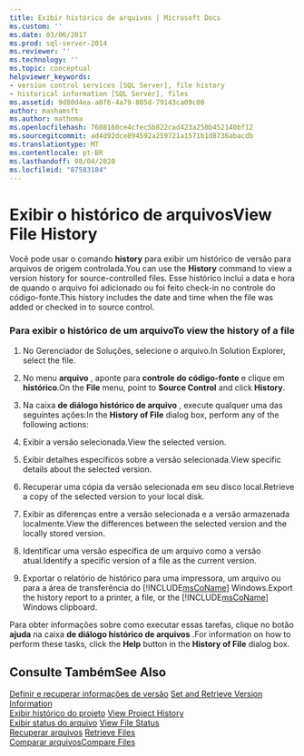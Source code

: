 ```yaml
---
title: Exibir histórico de arquivos | Microsoft Docs
ms.custom: ''
ms.date: 03/06/2017
ms.prod: sql-server-2014
ms.reviewer: ''
ms.technology: ''
ms.topic: conceptual
helpviewer_keywords:
- version control services [SQL Server], file history
- historical information [SQL Server], files
ms.assetid: 9d80d4ea-a0f6-4a79-885d-79143ca09c00
author: mashamsft
ms.author: mathoma
ms.openlocfilehash: 7608160ce4cfec5b822cad423a250b452140bf12
ms.sourcegitcommit: ad4d92dce894592a259721a1571b1d8736abacdb
ms.translationtype: MT
ms.contentlocale: pt-BR
ms.lasthandoff: 08/04/2020
ms.locfileid: "87583184"
---
```

# <a name="view-file-history"></a><span data-ttu-id="3c0b6-102">Exibir o histórico de arquivos</span><span class="sxs-lookup"><span data-stu-id="3c0b6-102">View File History</span></span>
  <span data-ttu-id="3c0b6-103">Você pode usar o comando **history** para exibir um histórico de versão para arquivos de origem controlada.</span><span class="sxs-lookup"><span data-stu-id="3c0b6-103">You can use the **History** command to view a version history for source-controlled files.</span></span> <span data-ttu-id="3c0b6-104">Esse histórico inclui a data e hora de quando o arquivo foi adicionado ou foi feito check-in no controle do código-fonte.</span><span class="sxs-lookup"><span data-stu-id="3c0b6-104">This history includes the date and time when the file was added or checked in to source control.</span></span>  
  
### <a name="to-view-the-history-of-a-file"></a><span data-ttu-id="3c0b6-105">Para exibir o histórico de um arquivo</span><span class="sxs-lookup"><span data-stu-id="3c0b6-105">To view the history of a file</span></span>  
  
1.  <span data-ttu-id="3c0b6-106">No Gerenciador de Soluções, selecione o arquivo.</span><span class="sxs-lookup"><span data-stu-id="3c0b6-106">In Solution Explorer, select the file.</span></span>  
  
2.  <span data-ttu-id="3c0b6-107">No menu **arquivo** , aponte para **controle do código-fonte** e clique em **histórico**.</span><span class="sxs-lookup"><span data-stu-id="3c0b6-107">On the **File** menu, point to **Source Control** and click **History**.</span></span>  
  
3.  <span data-ttu-id="3c0b6-108">Na caixa **de diálogo histórico de arquivo** , execute qualquer uma das seguintes ações:</span><span class="sxs-lookup"><span data-stu-id="3c0b6-108">In the **History of File** dialog box, perform any of the following actions:</span></span>  
  
4.  <span data-ttu-id="3c0b6-109">Exibir a versão selecionada.</span><span class="sxs-lookup"><span data-stu-id="3c0b6-109">View the selected version.</span></span>  
  
5.  <span data-ttu-id="3c0b6-110">Exibir detalhes específicos sobre a versão selecionada.</span><span class="sxs-lookup"><span data-stu-id="3c0b6-110">View specific details about the selected version.</span></span>  
  
6.  <span data-ttu-id="3c0b6-111">Recuperar uma cópia da versão selecionada em seu disco local.</span><span class="sxs-lookup"><span data-stu-id="3c0b6-111">Retrieve a copy of the selected version to your local disk.</span></span>  
  
7.  <span data-ttu-id="3c0b6-112">Exibir as diferenças entre a versão selecionada e a versão armazenada localmente.</span><span class="sxs-lookup"><span data-stu-id="3c0b6-112">View the differences between the selected version and the locally stored version.</span></span>  
  
8.  <span data-ttu-id="3c0b6-113">Identificar uma versão específica de um arquivo como a versão atual.</span><span class="sxs-lookup"><span data-stu-id="3c0b6-113">Identify a specific version of a file as the current version.</span></span>  
  
9. <span data-ttu-id="3c0b6-114">Exportar o relatório de histórico para uma impressora, um arquivo ou para a área de transferência do [!INCLUDE[msCoName](../includes/msconame-md.md)] Windows.</span><span class="sxs-lookup"><span data-stu-id="3c0b6-114">Export the history report to a printer, a file, or the [!INCLUDE[msCoName](../includes/msconame-md.md)] Windows clipboard.</span></span>  
  
 <span data-ttu-id="3c0b6-115">Para obter informações sobre como executar essas tarefas, clique no botão **ajuda** na caixa **de diálogo histórico de arquivos** .</span><span class="sxs-lookup"><span data-stu-id="3c0b6-115">For information on how to perform these tasks, click the **Help** button in the **History of File** dialog box.</span></span>  
  
## <a name="see-also"></a><span data-ttu-id="3c0b6-116">Consulte Também</span><span class="sxs-lookup"><span data-stu-id="3c0b6-116">See Also</span></span>  
 <span data-ttu-id="3c0b6-117">[Definir e recuperar informações de versão](../../2014/database-engine/set-and-retrieve-version-information.md) </span><span class="sxs-lookup"><span data-stu-id="3c0b6-117">[Set and Retrieve Version Information](../../2014/database-engine/set-and-retrieve-version-information.md) </span></span>  
 <span data-ttu-id="3c0b6-118">[Exibir histórico do projeto](../../2014/database-engine/view-project-history.md) </span><span class="sxs-lookup"><span data-stu-id="3c0b6-118">[View Project History](../../2014/database-engine/view-project-history.md) </span></span>  
 <span data-ttu-id="3c0b6-119">[Exibir status do arquivo](../../2014/database-engine/view-file-status.md) </span><span class="sxs-lookup"><span data-stu-id="3c0b6-119">[View File Status](../../2014/database-engine/view-file-status.md) </span></span>  
 <span data-ttu-id="3c0b6-120">[Recuperar arquivos](../../2014/database-engine/retrieve-files.md) </span><span class="sxs-lookup"><span data-stu-id="3c0b6-120">[Retrieve Files](../../2014/database-engine/retrieve-files.md) </span></span>  
 [<span data-ttu-id="3c0b6-121">Comparar arquivos</span><span class="sxs-lookup"><span data-stu-id="3c0b6-121">Compare Files</span></span>](../../2014/database-engine/compare-files.md)  
  
  
